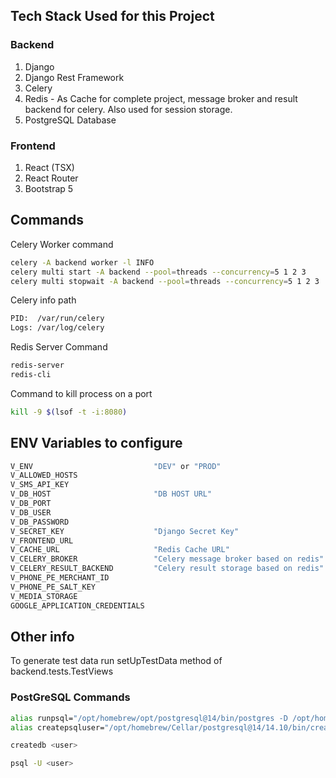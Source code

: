 ## Tech Stack Used for this Project
### Backend
1. Django
2. Django Rest Framework
3. Celery
4. Redis - As Cache for complete project, message broker and result backend for celery. Also used for session storage.
5. PostgreSQL Database

### Frontend
1. React (TSX)
2. React Router
3. Bootstrap 5

## Commands

Celery Worker command
```bash
celery -A backend worker -l INFO
celery multi start -A backend --pool=threads --concurrency=5 1 2 3
celery multi stopwait -A backend --pool=threads --concurrency=5 1 2 3
```

Celery info path
```bash
PID:  /var/run/celery
Logs: /var/log/celery
```

Redis Server Command
```bash
redis-server
redis-cli
```

Command to kill process on a port
```bash
kill -9 $(lsof -t -i:8080)
```
## ENV Variables to configure

```bash
V_ENV                           "DEV" or "PROD"
V_ALLOWED_HOSTS
V_SMS_API_KEY 
V_DB_HOST                       "DB HOST URL"
V_DB_PORT
V_DB_USER 
V_DB_PASSWORD 
V_SECRET_KEY                    "Django Secret Key" 
V_FRONTEND_URL 
V_CACHE_URL                     "Redis Cache URL"
V_CELERY_BROKER                 "Celery message broker based on redis"
V_CELERY_RESULT_BACKEND         "Celery result storage based on redis"
V_PHONE_PE_MERCHANT_ID
V_PHONE_PE_SALT_KEY
V_MEDIA_STORAGE
GOOGLE_APPLICATION_CREDENTIALS
```
## Other info

To generate test data run setUpTestData method of backend.tests.TestViews

### PostGreSQL Commands

```bash
alias runpsql="/opt/homebrew/opt/postgresql@14/bin/postgres -D /opt/homebrew/var/postgresql@14"
alias createpsqluser="/opt/homebrew/Cellar/postgresql@14/14.10/bin/createuser -s"

createdb <user>

psql -U <user>


```